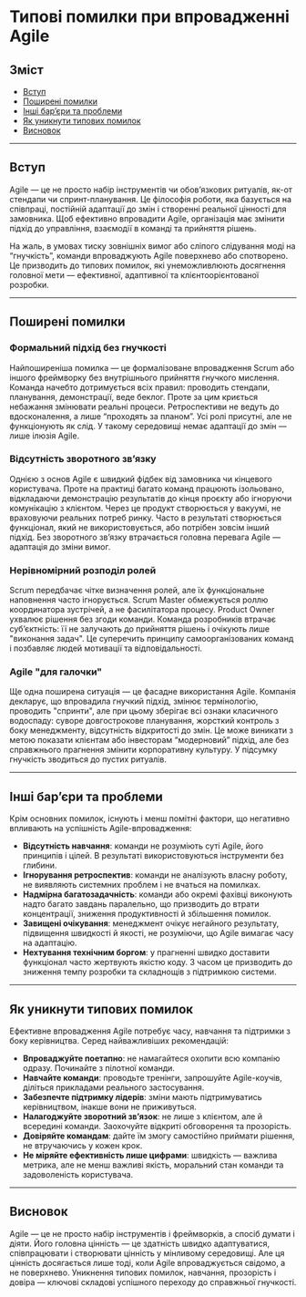 # Типові помилки при впровадженні Agile

## Зміст

- [Вступ](#вступ)
- [Поширені помилки](#поширені-помилки)
- [Інші бар’єри та проблеми](#інші-барєри-та-проблеми)
- [Як уникнути типових помилок](#як-уникнути-типових-помилок)
- [Висновок](#висновок)

---

## Вступ

Agile — це не просто набір інструментів чи обов’язкових ритуалів, як-от стендапи чи спринт-планування. Це філософія роботи, яка базується на співпраці, постійній адаптації до змін і створенні реальної цінності для замовника. Щоб ефективно впровадити Agile, організація має змінити підхід до управління, взаємодії в команді та прийняття рішень.

На жаль, в умовах тиску зовнішніх вимог або сліпого слідування моді на “гнучкість”, команди впроваджують Agile поверхнево або спотворено. Це призводить до типових помилок, які унеможливлюють досягнення головної мети — ефективної, адаптивної та клієнтоорієнтованої розробки.

---

## Поширені помилки

### Формальний підхід без гнучкості

Найпоширеніша помилка — це формалізоване впровадження Scrum або іншого фреймворку без внутрішнього прийняття гнучкого мислення. Команда начебто дотримується всіх правил: проводить стендапи, планування, демонстрації, веде беклог. Проте за цим криється небажання змінювати реальні процеси. Ретроспективи не ведуть до вдосконалення, а лише “проходять за планом”. Усі ролі присутні, але не функціонують як слід. У такому середовищі немає адаптації до змін — лише ілюзія Agile.

### Відсутність зворотного зв’язку

Однією з основ Agile є швидкий фідбек від замовника чи кінцевого користувача. Проте на практиці багато команд працюють ізольовано, відкладаючи демонстрацію результатів до кінця проєкту або ігноруючи комунікацію з клієнтом. Через це продукт створюється у вакуумі, не враховуючи реальних потреб ринку. Часто в результаті створюється функціонал, який не використовується, або потрібен зовсім інший підхід. Без зворотного зв’язку втрачається головна перевага Agile — адаптація до зміни вимог.

### Нерівномірний розподіл ролей

Scrum передбачає чітке визначення ролей, але їх функціональне наповнення часто ігнорується. Scrum Master обмежується роллю координатора зустрічей, а не фасилітатора процесу. Product Owner ухвалює рішення без згоди команди. Команда розробників втрачає суб’єктність: її не залучають до прийняття рішень і очікують лише "виконання задач". Це суперечить принципу самоорганізованих команд і позбавляє людей мотивації та відповідальності.

### Agile "для галочки"

Ще одна поширена ситуація — це фасадне використання Agile. Компанія декларує, що впровадила гнучкий підхід, змінює термінологію, проводить "спринти", але при цьому зберігає всі ознаки класичного водоспаду: суворе довгострокове планування, жорсткий контроль з боку менеджменту, відсутність відкритості до змін. Це може виникати з метою показати клієнтам або інвесторам “модерновий” підхід, але без справжнього прагнення змінити корпоративну культуру. У підсумку гнучкість зводиться до пустих ритуалів.

---

## Інші бар’єри та проблеми

Крім основних помилок, існують і менш помітні фактори, що негативно впливають на успішність Agile-впровадження:

- **Відсутність навчання**: команди не розуміють суті Agile, його принципів і цілей. В результаті використовуються інструменти без глибини.
- **Ігнорування ретроспектив**: команди не аналізують власну роботу, не виявляють системних проблем і не вчаться на помилках.
- **Надмірна багатозадачність**: команди або окремі фахівці виконують надто багато завдань паралельно, що призводить до втрати концентрації, зниження продуктивності й збільшення помилок.
- **Завищені очікування**: менеджмент очікує негайного результату, підвищення швидкості й якості, не розуміючи, що Agile вимагає часу на адаптацію.
- **Нехтування технічним боргом**: у прагненні швидко доставити функціонал часто жертвують якістю коду. З часом це призводить до зниження темпу розробки та складнощів з підтримкою системи.

---

## Як уникнути типових помилок

Ефективне впровадження Agile потребує часу, навчання та підтримки з боку керівництва. Серед найважливіших рекомендацій:

- **Впроваджуйте поетапно**: не намагайтеся охопити всю компанію одразу. Починайте з пілотної команди.
- **Навчайте команди**: проводьте тренінги, запрошуйте Agile-коучів, діліться прикладами реального застосування.
- **Забезпечте підтримку лідерів**: зміни мають підтримуватись керівництвом, інакше вони не приживуться.
- **Налагоджуйте зворотний зв’язок**: не лише з клієнтом, але й всередині команди. Заохочуйте відкриті обговорення та прозорість.
- **Довіряйте командам**: дайте їм змогу самостійно приймати рішення, не втручаючись у кожен крок.
- **Не міряйте ефективність лише цифрами**: швидкість — важлива метрика, але не менш важливі якість, моральний стан команди та задоволеність користувача.

---

## Висновок

Agile — це не просто набір інструментів і фреймворків, а спосіб думати і діяти. Його головна цінність — це здатність швидко адаптуватися, співпрацювати і створювати цінність у мінливому середовищі. Але ця цінність досягається лише тоді, коли Agile впроваджується свідомо, а не поверхнево. Уникнення типових помилок, навчання, прозорість і довіра — ключові складові успішного переходу до справжньої гнучкості.